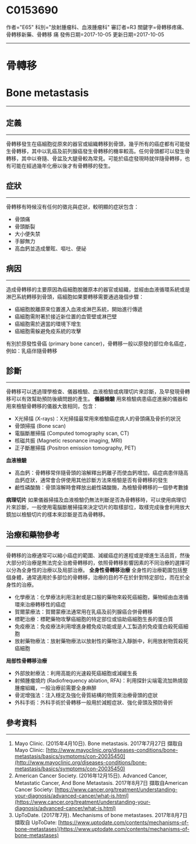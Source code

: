 # C0153690
作者="E65"
科別="放射腫瘤科、血液腫瘤科"
審訂者=R3
關鍵字=骨轉移疼痛、骨轉移新藥、骨轉移 痛
發佈日期=2017-10-05
更新日期=2017-10-05

----------
# 骨轉移 
# Bone metastasis
----------
## 定義
----------

骨轉移發生在癌細胞從原來的器官或組織轉移到骨頭，幾乎所有的癌症都有可能發生骨轉移，其中以乳癌及前列腺癌發生骨轉移的機率較高。任何骨頭都可以發生骨轉移，其中以脊隨、骨盆及大腿骨較為常見。可能於癌症發現時就伴隨骨轉移，也有可能在經過幾年化療以後才有骨轉移的發生。

## 症狀
----------

骨轉移有時候沒有任何的徵兆與症狀，較明顯的症狀包含：

- 骨頭痛
- 骨頭斷裂
- 大小便失禁
- 手腳無力
- 高血鈣並造成暈眩、嘔吐、便祕
## 病因
----------

造成骨轉移的主要原因為癌細胞脫離原本的器官或組織，並經由血液循環系統或是淋巴系統轉移到骨頭，癌細胞如果要轉移需要通過幾個步驟：

- 癌細胞脫離原來位置進入血液或淋巴系統，開始進行傳遞
- 癌細胞需附著於接近新位置的血管壁或淋巴壁
- 癌細胞需於適當的環境下增生
- 癌細胞需躲避免疫系統的攻擊

有別於原發性骨癌 (primary bone cancer)，骨轉移一般以原發的部位命名癌症，例如：乳癌伴隨骨轉移

## 診斷
----------

骨轉移可以透過理學檢查、儀器檢驗、血液檢驗或病理切片來診斷，及早發現骨轉移可以有效幫助預防後續問題的產生。
**儀器檢驗**
用來檢驗病患癌症進展的儀器和用來檢驗骨轉移的儀器大致相同，包含：

- X光掃描 (X-rays)：X光掃描最常用來檢驗癌症病人的骨頭痛及骨折的狀況
- 骨頭掃描 (Bone scan)
- 電腦斷層掃描 (Computed tomography scan, CT)
- 核磁共振 (Magnetic resonance imaging, MRI)
- 正子斷層掃描 (Positron emission tomography, PET)

**血液檢驗**

- 高血鈣：骨轉移常伴隨骨頭的溶解釋出鈣離子而使血鈣增加，癌症病患伴隨高血鈣症狀，通常會合併使用其他診斷方法來檢驗是否有骨轉移的發生
- 鹼性磷酸酶：骨頭溶解時會釋放出鹼性磷酸酶，為檢驗骨轉移的一個參考數據

**病理切片**
如果儀器掃描及血液檢驗仍無法判斷是否為骨轉移時，可以使用病理切片來診斷，一般使用電腦斷層掃描來決定切片的取樣部位，取樣完成後會利用放大鏡加以檢驗切片的樣本來診斷是否為骨轉移。

## 治療和藥物參考
----------

骨轉移的治療通常可以縮小癌症的範圍、減緩癌症的進程或是增進生活品質，然後大部分的治療是無法完全治癒骨轉移的，依照骨轉移影響因素的不同治療的選擇可以分為全身性的治療以及局部治療。
**全身性骨轉移治療**
全身性的治療範圍包括整個身體，通常適用於多部位的骨轉移，治療的目的不在於針對特定部位，而在於全身性的治療。

- 化學療法：化學療法利用注射或是口服的藥物來殺死癌細胞，藥物經由血液循環來治療轉移性的癌症
- 賀爾蒙療法：賀爾蒙療法通常用在乳癌及前列腺癌合併骨轉移
- 標靶治療：標靶藥物攻擊癌細胞的特定部位或協助癌細胞生長的蛋白質
- 免疫療法：免疫療法利用增進身體免疫功能或是人工製造的免疫蛋白殺死癌細胞
- 放射藥物療法：放射藥物療法以放射性的藥物注入靜脈中，利用放射物質殺死癌細胞

**局部性骨轉移治療**

- 外部放射療法：利用高能的光速殺死癌細胞或減緩生長
- 射頻腫瘤燒灼 (Radiofrequency ablation, RFA)：利用探針尖端電流加熱燒毀腫瘤組織，一般治療前需要全身麻醉
- 骨泥增強法：注入穩定及強化骨質結構的物質來治療骨頭的症狀
- 外科手術：外科手術於骨轉移一般用於減輕症狀、強化骨頭及預防骨折
## 參考資料
----------
1. Mayo Clinic. (2015年4月10日). Bone metastasis. 2017年7月27日 擷取自 Mayo Clinic: [http://www.mayoclinic.org/diseases-conditions/bone-metastasis/basics/symptoms/con-20035450](http://www.mayoclinic.org/diseases-conditions/bone-metastasis/basics/symptoms/con-20035450)
2. American Cancer Society. (2016年12月15日). Advanced Cancer, Metastatic Cancer, And Bone Metastasis. 2017年8月7日 擷取自American Cancer Society: [https://www.cancer.org/treatment/understanding-your-diagnosis/advanced-cancer/what-is.html](https://www.cancer.org/treatment/understanding-your-diagnosis/advanced-cancer/what-is.html)
3. UpToDate. (2017年7月). Mechanisms of bone metastases. 2017年8月7日 擷取自 UpToDate: [https://www.uptodate.com/contents/mechanisms-of-bone-metastases](https://www.uptodate.com/contents/mechanisms-of-bone-metastases)

